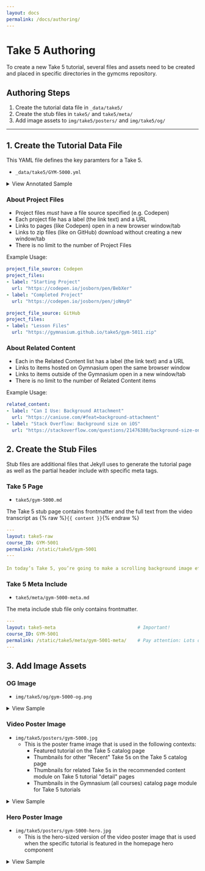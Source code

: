 ```yaml
---
layout: docs
permalink: /docs/authoring/
---
```


# Take 5 Authoring

To create a new Take 5 tutorial, several files and assets need to be created and placed in specific directories in the gymcms repository.

## Authoring Steps

1. Create the tutorial data file in `_data/take5/`
2. Create the stub files in `take5/` and `take5/meta/`
3. Add image assets to `img/take5/posters/` and `img/take5/og/`

---

## 1. Create the Tutorial Data File

This YAML file defines the key paramters for a Take 5.

- `_data/take5/GYM-5000.yml`

<details>
<summary>View Annotated Sample</summary>

```yaml
---
course_ID: GYM-5001                         # Unique course ID
title: "Making a CSS Parallax Effect"       # MUST be quoted
date: 2019-10-28T00:00:00-04:00             # Publish date — MUST be in this format
course_type: take5                          # This is required
url: /static/take5/GYM-5001/                # Only change the course ID!
poster_art: /img/take5/posters/gym-5001.jpg # Path to poster image (may be deprecated)
live: true                                  # Only set to live when ready to publish!
instructor: "Jeremy Osborn"                 # MUST be quoted
topic: "Web Design & Development"           # MUST be quoted
video_ID: zRNUPU2dujU                       # YouTube video ID
video_duration: "4:59"                      # Must be quoted
featured: true                              # Toggle for display in catalog and hero
short_description: "Learn how to create a scrolling background effect using CSS in this hands-on tutorial with Jeremy Osborn, Academic Director of Aquent Gymnasium."
project_file_source: Codepen                # Required if there are project files
project_files:
- label: "Starting Project"
  url: "https://codepen.io/josborn/pen/BebXer"
- label: "Completed Project"
  url: "https://codepen.io/josborn/pen/joNmyO"
related_content:
- label: "Can I Use: Background Attachment"
  url: "https://caniuse.com/#feat=background-attachment"
- label: "Stack Overflow: Background size on iOS"
  url: "https://stackoverflow.com/questions/21476380/background-size-on-ios"
- label: "MDN web docs: Viewport concepts"
  url: "https://developer.mozilla.org/en-US/docs/Web/CSS/Viewport_concepts"
---
```
</details>

### About Project Files

- Project files _must_ have a file source specified (e.g. Codepen)
- Each project file has a label (the link text) and a URL
- Links to pages (like Codepen) open in a new browser window/tab
- Links to zip files (like on GitHub) download without creating a new window/tab
- There is no limit to the number of Project Files

Example Usage:

```yaml
project_file_source: Codepen
project_files:
- label: "Starting Project"
  url: "https://codepen.io/josborn/pen/BebXer"
- label: "Completed Project"
  url: "https://codepen.io/josborn/pen/joNmyO"
```

```yaml
project_file_source: GitHub
project_files:
- label: "Lesson Files"
  url: "https://gymnasium.github.io/take5/gym-5011.zip"
```

### About Related Content

- Each in the Related Content list has a label (the link text) and a URL
- Links to items hosted on Gymnasium open the same browser window
- Links to items outside of the Gymnasium open in a new window/tab
- There is no limit to the number of Related Content items

Example Usage:

```yaml
related_content:
- label: "Can I Use: Background Attachment"
  url: "https://caniuse.com/#feat=background-attachment"
- label: "Stack Overflow: Background size on iOS"
  url: "https://stackoverflow.com/questions/21476380/background-size-on-ios"
```

## 2. Create the Stub Files

Stub files are additional files that Jekyll uses to generate the tutorial page as well as the partial header include with specific meta tags.

### Take 5 Page

- `take5/gym-5000.md`

The Take 5 stub page contains frontmatter and the full text from the video transcript as {% raw %}`{{ content }}`{% endraw %}

```yaml
---
layout: take5-raw
course_ID: GYM-5001
permalink: /static/take5/gym-5001
---

In today’s Take 5, you’re going to make a scrolling background image effect [as seen here](https://codepen.io/josborn/pen/joNmyO){: target="_blank" rel="noopener"}. This effect is similar to the parallax effect that can be found on many places across the web, such as this one.
```

### Take 5 Meta Include

- `take5/meta/gym-5000-meta.md`

The meta include stub file only contains frontmatter.

```yaml
---
layout: take5-meta                              # Important!
course_ID: GYM-5001
permalink: /static/take5/meta/gym-5001-meta/    # Pay attention: Lots of "metas"
---
```

## 3. Add Image Assets

### OG Image

- `img/take5/og/gym-5000-og.png`
<details>
<summary>View Sample</summary>

![img/take5/og/gym-5001-og.png](img/take5/og/gym-5001-og.png)
</details>

### Video Poster Image

- `img/take5/posters/gym-5000.jpg`
  - This is the poster frame image that is used in the following contexts:
    - Featured tutorial on the Take 5 catalog page
    - Thumbnails for other "Recent" Take 5s on the Take 5 catalog page
    - Thumbnails for related Take 5s in the recommended content module on Take 5 tutorial "detail" pages
    - Thumbnails in the Gymnasium (all courses) catalog page module for Take 5 tutorials

<details>
<summary>View Sample</summary>

![img/take5/posters/gym-5001.png](img/take5/posters/gym-5001.jpg)
</details>

### Hero Poster Image

- `img/take5/posters/gym-5000-hero.jpg`
  - This is the hero-sized version of the video poster image that is used when the specific tutorial is featured in the homepage hero component

<details>
<summary>View Sample</summary>

![img/take5/posters/gym-5001-hero.png](img/take5/posters/gym-5001-hero.jpg)
</details>
